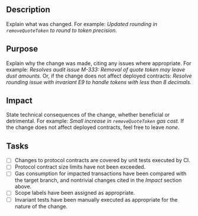## Description

Explain what was changed.  For example:
_Updated rounding in `removeQuoteToken` to round to token precision._

## Purpose

Explain why the change was made, citing any issues where appropriate.  For example:
_Resolves audit issue M-333: Removal of quote token may leave dust amounts._
Or, if the change does not affect deployed contracts: _Resolve rounding issue with invariant E9 to handle tokens with less than 8 decimals._

## Impact

State technical consequences of the change, whether beneficial or detrimental.  For example:
_Small increase in `removeQuoteToken` gas cost._
If the change does not affect deployed contracts, feel free to leave _none_.

## Tasks

- [ ] Changes to protocol contracts are covered by unit tests executed by CI.
- [ ] Protocol contract size limits have not been exceeded.
- [ ] Gas consumption for impacted transactions have been compared with the target branch, and nontrivial changes cited in the _Impact_ section above.
- [ ] Scope labels have been assigned as appropriate.
- [ ] Invariant tests have been manually executed as appropriate for the nature of the change.
